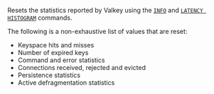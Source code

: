 Resets the statistics reported by Valkey using the [`INFO`](info.md) and [`LATENCY HISTOGRAM`](latency-histogram.md) commands.

The following is a non-exhaustive list of values that are reset:

* Keyspace hits and misses
* Number of expired keys
* Command and error statistics
* Connections received, rejected and evicted
* Persistence statistics
* Active defragmentation statistics
